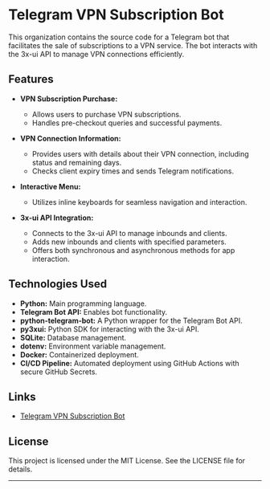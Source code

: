 # Telegram VPN Subscription Bot

This organization contains the source code for a Telegram bot that facilitates the sale of subscriptions to a VPN service. The bot interacts with the 3x-ui API to manage VPN connections efficiently.

## Features

- **VPN Subscription Purchase:**
  - Allows users to purchase VPN subscriptions.
  - Handles pre-checkout queries and successful payments.

- **VPN Connection Information:**
  - Provides users with details about their VPN connection, including status and remaining days.
  - Checks client expiry times and sends Telegram notifications.

- **Interactive Menu:**
  - Utilizes inline keyboards for seamless navigation and interaction.

- **3x-ui API Integration:**
  - Connects to the 3x-ui API to manage inbounds and clients.
  - Adds new inbounds and clients with specified parameters.
  - Offers both synchronous and asynchronous methods for app interaction.

## Technologies Used

- **Python:** Main programming language.
- **Telegram Bot API:** Enables bot functionality.
- **python-telegram-bot:** A Python wrapper for the Telegram Bot API.
- **py3xui:** Python SDK for interacting with the 3x-ui API.
- **SQLite:** Database management.
- **dotenv:** Environment variable management.
- **Docker:** Containerized deployment.
- **CI/CD Pipeline:** Automated deployment using GitHub Actions with secure GitHub Secrets.

## Links

- [Telegram VPN Subscription Bot](https://t.me/fcg_vpn_bot)

## License

This project is licensed under the MIT License. See the LICENSE file for details.

---

